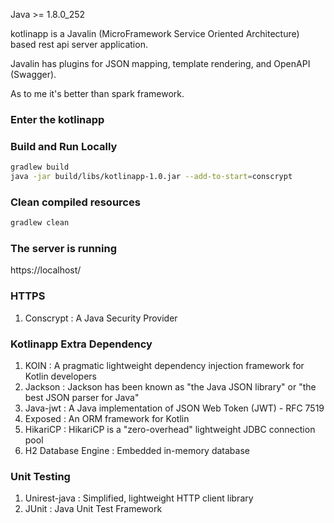 Java >= 1.8.0_252

kotlinapp is a Javalin (MicroFramework Service Oriented Architecture) based rest api server application.

Javalin has plugins for JSON mapping, template rendering, and OpenAPI (Swagger).

As to me it's better than spark framework.

### Enter the kotlinapp

### Build and Run Locally

```bash
gradlew build
java -jar build/libs/kotlinapp-1.0.jar --add-to-start=conscrypt
```
### Clean compiled resources

```bash
gradlew clean
```

### The server is running

https://localhost/

### HTTPS
1. Conscrypt : A Java Security Provider

### Kotlinapp Extra Dependency

1. KOIN : A pragmatic lightweight dependency injection framework for Kotlin developers
2. Jackson : Jackson has been known as "the Java JSON library" or "the best JSON parser for Java"
3. Java-jwt : A Java implementation of JSON Web Token (JWT) - RFC 7519
4. Exposed : An ORM framework for Kotlin
5. HikariCP : HikariCP is a "zero-overhead" lightweight JDBC connection pool
6. H2 Database Engine : Embedded in-memory database

### Unit Testing
1. Unirest-java : Simplified, lightweight HTTP client library
2. JUnit : Java Unit Test Framework


